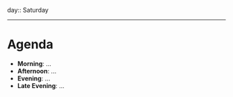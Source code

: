 day:: Saturday

---

# Agenda

- **Morning**: ...
- **Afternoon**: ...
- **Evening**: ...
- **Late Evening**: ...
